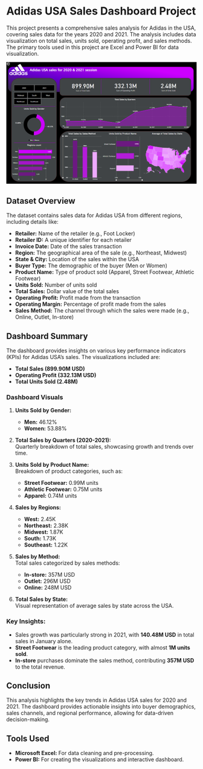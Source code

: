# Adidas USA Sales Dashboard Project

This project presents a comprehensive sales analysis for Adidas in the USA, covering sales data for the years 2020 and 2021. The analysis includes data visualization on total sales, units sold, operating profit, and sales methods. The primary tools used in this project are Excel and Power BI for data visualization.

![Dashboard Overview](./Dashboard.png)

## Dataset Overview
The dataset contains sales data for Adidas USA from different regions, including details like:

- **Retailer:** Name of the retailer (e.g., Foot Locker)
- **Retailer ID:** A unique identifier for each retailer
- **Invoice Date:** Date of the sales transaction
- **Region:** The geographical area of the sale (e.g., Northeast, Midwest)
- **State & City:** Location of the sales within the USA
- **Buyer Type:** The demographic of the buyer (Men or Women)
- **Product Name:** Type of product sold (Apparel, Street Footwear, Athletic Footwear)
- **Units Sold:** Number of units sold
- **Total Sales:** Dollar value of the total sales
- **Operating Profit:** Profit made from the transaction
- **Operating Margin:** Percentage of profit made from the sales
- **Sales Method:** The channel through which the sales were made (e.g., Online, Outlet, In-store)


## Dashboard Summary

The dashboard provides insights on various key performance indicators (KPIs) for Adidas USA’s sales. The visualizations included are:

- **Total Sales (899.90M USD)**
- **Operating Profit (332.13M USD)**
- **Total Units Sold (2.48M)**

### Dashboard Visuals

1. **Units Sold by Gender:**  
   - **Men:** 46.12%  
   - **Women:** 53.88%

2. **Total Sales by Quarters (2020-2021):**  
   Quarterly breakdown of total sales, showcasing growth and trends over time.

3. **Units Sold by Product Name:**  
   Breakdown of product categories, such as:
   - **Street Footwear:** 0.99M units
   - **Athletic Footwear:** 0.75M units
   - **Apparel:** 0.74M units

4. **Sales by Regions:**  
   - **West:** 2.45K  
   - **Northeast:** 2.38K  
   - **Midwest:** 1.87K  
   - **South:** 1.73K  
   - **Southeast:** 1.22K

5. **Sales by Method:**  
   Total sales categorized by sales methods:
   - **In-store:** 357M USD  
   - **Outlet:** 296M USD  
   - **Online:** 248M USD

6. **Total Sales by State:**  
   Visual representation of average sales by state across the USA.


### Key Insights:
- Sales growth was particularly strong in 2021, with **140.48M USD** in total sales in January alone.
- **Street Footwear** is the leading product category, with almost **1M units sold**.
- **In-store** purchases dominate the sales method, contributing **357M USD** to the total revenue.

## Conclusion

This analysis highlights the key trends in Adidas USA sales for 2020 and 2021. The dashboard provides actionable insights into buyer demographics, sales channels, and regional performance, allowing for data-driven decision-making.

## Tools Used
- **Microsoft Excel:** For data cleaning and pre-processing.
- **Power BI:** For creating the visualizations and interactive dashboard.
